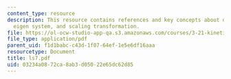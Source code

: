 ```yaml
---
content_type: resource
description: This resource contains references and key concepts about diffusivity,
  eigen system, and scaling transformation.
file: https://ol-ocw-studio-app-qa.s3.amazonaws.com/courses/3-21-kinetic-processes-in-materials-spring-2006/03234a0872ca8ab3d05022e65dc62d85_ls7.pdf
file_type: application/pdf
parent_uid: f1d1babc-c43d-1f07-64ef-1e5e6df16aaa
resourcetype: Document
title: ls7.pdf
uid: 03234a08-72ca-8ab3-d050-22e65dc62d85
---
```

